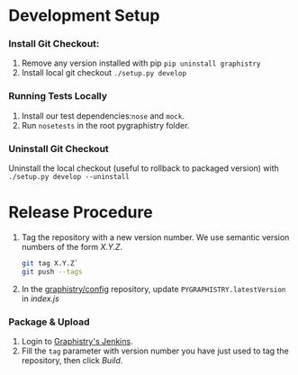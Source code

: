 # Development Setup
### Install Git Checkout:

1. Remove any version installed with pip
    `pip uninstall graphistry`
2. Install local git checkout
	`./setup.py develop`

### Running Tests Locally

1. Install our test dependencies:`nose` and `mock`.
2. Run `nosetests` in the root pygraphistry folder.

### Uninstall Git Checkout

Uninstall the local checkout (useful to rollback to packaged version) with `./setup.py develop --uninstall`

# Release Procedure
1. Tag the repository with a new version number. We use semantic version numbers of the form *X.Y.Z*.

	```sh
	git tag X.Y.Z`
	git push --tags
	```

3. In the [graphistry/config](https://github.com/graphistry/config) repository, update `PYGRAPHISTRY.latestVersion` in *index.js*

### Package & Upload
1. Login to [Graphistry's Jenkins](http://deploy.graphistry.com/view/Package/job/Package%20PyGraphistry%20to%20PIP/build).
2. Fill the `tag` parameter with version number you have just used to tag the repository, then click *Build*.
